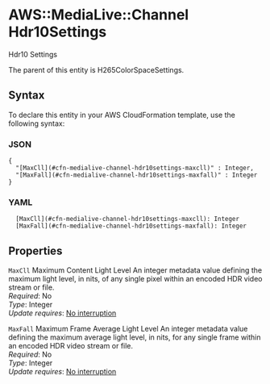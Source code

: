 # AWS::MediaLive::Channel Hdr10Settings<a name="aws-properties-medialive-channel-hdr10settings"></a>

Hdr10 Settings

The parent of this entity is H265ColorSpaceSettings\.

## Syntax<a name="aws-properties-medialive-channel-hdr10settings-syntax"></a>

To declare this entity in your AWS CloudFormation template, use the following syntax:

### JSON<a name="aws-properties-medialive-channel-hdr10settings-syntax.json"></a>

```
{
  "[MaxCll](#cfn-medialive-channel-hdr10settings-maxcll)" : Integer,
  "[MaxFall](#cfn-medialive-channel-hdr10settings-maxfall)" : Integer
}
```

### YAML<a name="aws-properties-medialive-channel-hdr10settings-syntax.yaml"></a>

```
  [MaxCll](#cfn-medialive-channel-hdr10settings-maxcll): Integer
  [MaxFall](#cfn-medialive-channel-hdr10settings-maxfall): Integer
```

## Properties<a name="aws-properties-medialive-channel-hdr10settings-properties"></a>

`MaxCll`  <a name="cfn-medialive-channel-hdr10settings-maxcll"></a>
Maximum Content Light Level An integer metadata value defining the maximum light level, in nits, of any single pixel within an encoded HDR video stream or file\.  
*Required*: No  
*Type*: Integer  
*Update requires*: [No interruption](https://docs.aws.amazon.com/AWSCloudFormation/latest/UserGuide/using-cfn-updating-stacks-update-behaviors.html#update-no-interrupt)

`MaxFall`  <a name="cfn-medialive-channel-hdr10settings-maxfall"></a>
Maximum Frame Average Light Level An integer metadata value defining the maximum average light level, in nits, for any single frame within an encoded HDR video stream or file\.  
*Required*: No  
*Type*: Integer  
*Update requires*: [No interruption](https://docs.aws.amazon.com/AWSCloudFormation/latest/UserGuide/using-cfn-updating-stacks-update-behaviors.html#update-no-interrupt)